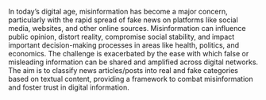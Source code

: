In today’s digital age, misinformation has become a
 major concern, particularly with the rapid spread of fake
 news on platforms like social media, websites, and
 other online sources. Misinformation can influence
 public opinion, distort reality, compromise social
 stability, and impact important decision-making
 processes in areas like health, politics, and economics.
 The challenge is exacerbated by the ease with which
 false or misleading information can be shared and
 amplified across digital networks.
 The aim is to classify news articles/posts into real and
 fake categories based on textual content, providing a
 framework to combat misinformation and foster trust in
 digital information.
